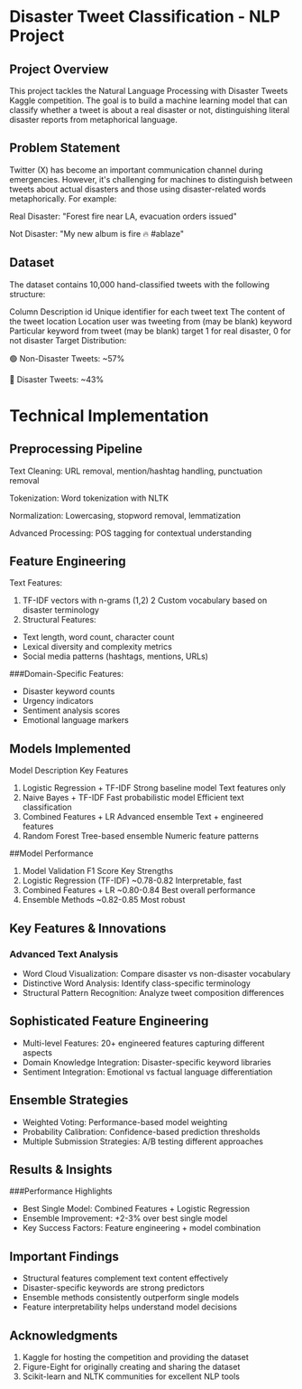 
# Disaster Tweet Classification - NLP Project
## Project Overview
This project tackles the Natural Language Processing with Disaster Tweets Kaggle competition. The goal is to build a machine learning model that can classify whether a tweet is about a real disaster or not, distinguishing literal disaster reports from metaphorical language.

## Problem Statement
Twitter (X) has become an important communication channel during emergencies. However, it's challenging for machines to distinguish between tweets about actual disasters and those using disaster-related words metaphorically. For example:

Real Disaster: "Forest fire near LA, evacuation orders issued"

Not Disaster: "My new album is fire 🔥 #ablaze"

## Dataset
The dataset contains 10,000 hand-classified tweets with the following structure:

Column	Description
id	Unique identifier for each tweet
text	The content of the tweet
location	Location user was tweeting from (may be blank)
keyword	Particular keyword from tweet (may be blank)
target	1 for real disaster, 0 for not disaster
Target Distribution:

🟢 Non-Disaster Tweets: ~57%

🔴 Disaster Tweets: ~43%

# Technical Implementation
## Preprocessing Pipeline
Text Cleaning: URL removal, mention/hashtag handling, punctuation removal

Tokenization: Word tokenization with NLTK

Normalization: Lowercasing, stopword removal, lemmatization

Advanced Processing: POS tagging for contextual understanding

## Feature Engineering
Text Features:

1. TF-IDF vectors with n-grams (1,2)
2 Custom vocabulary based on disaster terminology
3. Structural Features:

- Text length, word count, character count
- Lexical diversity and complexity metrics
- Social media patterns (hashtags, mentions, URLs)

###Domain-Specific Features:
- Disaster keyword counts
- Urgency indicators
- Sentiment analysis scores
- Emotional language markers

## Models Implemented
Model	Description	Key Features
1. Logistic Regression + TF-IDF	Strong baseline model	Text features only
2. Naive Bayes + TF-IDF	Fast probabilistic model	Efficient text classification
3. Combined Features + LR	Advanced ensemble	Text + engineered features
4. Random Forest	Tree-based ensemble	Numeric feature patterns

 ##Model Performance
1. Model	Validation F1 Score	Key Strengths
2. Logistic Regression (TF-IDF)	~0.78-0.82	Interpretable, fast
3. Combined Features + LR	~0.80-0.84	Best overall performance
4. Ensemble Methods	~0.82-0.85	Most robust

## Key Features & Innovations
### Advanced Text Analysis
- Word Cloud Visualization: Compare disaster vs non-disaster vocabulary
- Distinctive Word Analysis: Identify class-specific terminology
- Structural Pattern Recognition: Analyze tweet composition differences

## Sophisticated Feature Engineering
- Multi-level Features: 20+ engineered features capturing different aspects
- Domain Knowledge Integration: Disaster-specific keyword libraries
- Sentiment Integration: Emotional vs factual language differentiation

## Ensemble Strategies
- Weighted Voting: Performance-based model weighting
- Probability Calibration: Confidence-based prediction thresholds
- Multiple Submission Strategies: A/B testing different approaches

## Results & Insights
###Performance Highlights
- Best Single Model: Combined Features + Logistic Regression
- Ensemble Improvement: +2-3% over best single model
- Key Success Factors: Feature engineering + model combination

## Important Findings
- Structural features complement text content effectively
- Disaster-specific keywords are strong predictors
- Ensemble methods consistently outperform single models
- Feature interpretability helps understand model decisions

## Acknowledgments
1. Kaggle for hosting the competition and providing the dataset
2. Figure-Eight for originally creating and sharing the dataset
3. Scikit-learn and NLTK communities for excellent NLP tools

